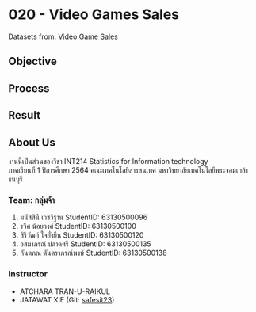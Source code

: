 # 020 - Video Games Sales
Datasets from: [Video Game Sales](https://www.kaggle.com/gregorut/videogamesales)

## Objective

## Process

## Result

## About Us
งานนี้เป็นส่วนของวิชา INT214 Statistics for Information technology <br/> ภาคเรียนที่ 1 ปีการศึกษา 2564 คณะเทคโนโลยีสารสนเทศ มหาวิทยาลัยเทคโนโลยีพระจอมเกล้าธนบุรี
### Team: กลุ่มจ้า
1. มนัสสินี เวชวิฐาน     StudentID: 63130500096
2. รวิศ น้อยวงศ์     StudentID: 63130500100
3. สิริวัฒก์ ใจยั่งยืน     StudentID: 63130500120
4. อสมาภรณ์ ปลาดศรี     StudentID: 63130500135
5. กันตภณ ตันตราภรณ์พงษ์     StudentID: 63130500138

### Instructor
- ATCHARA TRAN-U-RAIKUL
- JATAWAT XIE (Git: [safesit23](https://github.com/safesit23))
